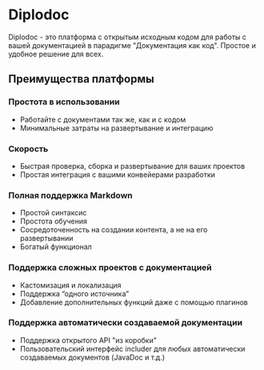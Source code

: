 # Diplodoc

Diplodoc - это платформа с открытым исходным кодом для работы с вашей документацией в парадигме "Документация как код".
Простое и удобное решение для всех.

## Преимущества платформы
### Простота в использовании
- Работайте с документами так же, как и с кодом
- Минимальные затраты на развертывание и интеграцию

### Скорость
- Быстрая проверка, сборка и развертывание для ваших проектов
- Простая интеграция с вашими конвейерами разработки

### Полная поддержка Markdown
- Простой синтаксис
- Простота обучения
- Сосредоточенность на создании контента, а не на его развертывании
- Богатый функционал

### Поддержка сложных проектов с документацией
- Кастомизация и локализация
- Поддержка “одного источника”
- Добавление дополнительных функций даже с помощью плагинов

### Поддержка автоматически создаваемой документации
- Поддержка открытого API "из коробки"
- Пользовательский интерфейс includer для любых автоматически создаваемых документов (JavaDoc и т.д.)